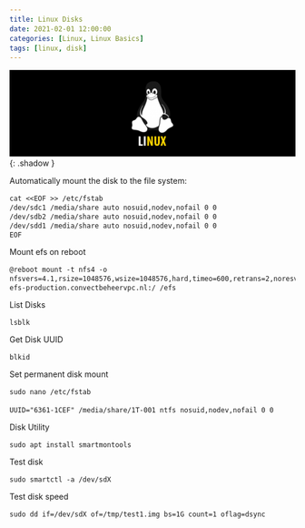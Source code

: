 ```yaml
---
title: Linux Disks
date: 2021-02-01 12:00:00
categories: [Linux, Linux Basics]
tags: [linux, disk]
---
```

<script defer data-domain="senad-d.github.io" src="https://plus.seki.ink/js/script.js"></script>

![](https://github.com/senad-d/senad-d.github.io/blob/main/_media/images/linux-banner.png?raw=true){: .shadow }

Automatically mount the disk to the file system:
```shell
cat <<EOF >> /etc/fstab
/dev/sdc1 /media/share auto nosuid,nodev,nofail 0 0
/dev/sdb2 /media/share auto nosuid,nodev,nofail 0 0
/dev/sdd1 /media/share auto nosuid,nodev,nofail 0 0
EOF
```

Mount efs on reboot
```shell
@reboot mount -t nfs4 -o nfsvers=4.1,rsize=1048576,wsize=1048576,hard,timeo=600,retrans=2,noresvport efs-production.convectbeheervpc.nl:/ /efs
```

List Disks
```shell
lsblk
```

Get Disk UUID
```shell
blkid
```

Set permanent disk mount 
```shell
sudo nano /etc/fstab

UUID="6361-1CEF" /media/share/1T-001 ntfs nosuid,nodev,nofail 0 0
```

Disk Utility
```shell
sudo apt install smartmontools
```

Test disk
```shell
sudo smartctl -a /dev/sdX
```

Test disk speed
```shell
sudo dd if=/dev/sdX of=/tmp/test1.img bs=1G count=1 oflag=dsync
```
